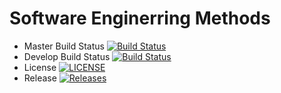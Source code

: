 # Software Enginerring Methods

- Master Build Status [![Build Status](https://travis-ci.org/axis93/sem.svg?branch=master)](https://travis-ci.org/axis93/sem)
- Develop Build Status [![Build Status](https://travis-ci.org/axis93/sem.svg?branch=develop)](https://travis-ci.org/axis93/sem)
- License [![LICENSE](https://img.shields.io/github/license/axis93/sem.svg?style=flat-square)](https://github.com/axis93/sem/blob/master/LICENSE)
- Release [![Releases](https://img.shields.io/github/release/axis93/sem/all.svg?style=flat-square)](https://github.com/axis93/sem/releases)
